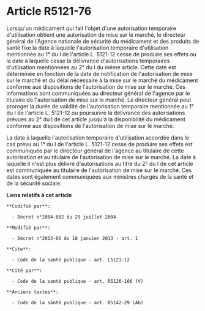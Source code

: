 # Article R5121-76

Lorsqu'un médicament qui fait l'objet d'une autorisation temporaire d'utilisation obtient une autorisation de mise sur le
marché, le directeur général de l'Agence nationale de sécurité du médicament et des produits de santé fixe la date à laquelle
l'autorisation temporaire d'utilisation mentionnée au 1° du I de l'article L. 5121-12 cesse de produire ses effets ou la date
à laquelle cesse la délivrance d'autorisations temporaires d'utilisation mentionnées au 2° du I du même article. Cette date
est déterminée en fonction de la date de notification de l'autorisation de mise sur le marché et du délai nécessaire à la
mise sur le marché du médicament conforme aux dispositions de l'autorisation de mise sur le marché. Ces informations sont
communiquées au directeur général de l'agence par le titulaire de l'autorisation de mise sur le marché. Le directeur général
peut proroger la durée de validité de l'autorisation temporaire mentionnée au 1° du I de l'article L. 5121-12 ou poursuivre
la délivrance des autorisations prévues au 2° du I de cet article jusqu'à la disponibilité du médicament conforme aux
dispositions de l'autorisation de mise sur le marché. 

La date à laquelle l'autorisation temporaire d'utilisation accordée dans le cas prévu au 1° du I de l'article L. 5121-12
cesse de produire ses effets est communiquée par le directeur général de l'agence au titulaire de cette autorisation et au
titulaire de l'autorisation de mise sur le marché. La date à laquelle il n'est plus délivré d'autorisations au titre du 2° du
I de cet article est communiquée au titulaire de l'autorisation de mise sur le marché. Ces dates sont également communiquées
aux ministres chargés de la santé et de la sécurité sociale.

**Liens relatifs à cet article**

	**Codifié par**:

	  - Décret n°2004-802 du 29 juillet 2004

	**Modifié par**:

	  - Décret n°2013-66 du 18 janvier 2013 - art. 1

	**Cite**:

	  - Code de la santé publique - art. L5121-12

	**Cité par**:

	  - Code de la santé publique - art. R5126-106 (V)

	**Anciens textes**:

	  - Code de la santé publique - art. R5142-29 (Ab)
